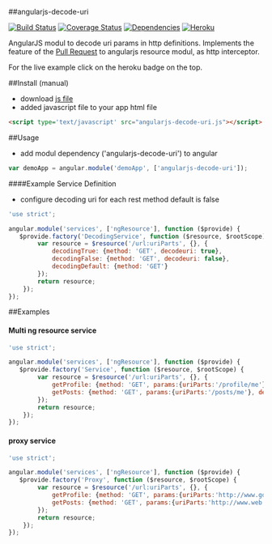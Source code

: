##angularjs-decode-uri

[![Build Status](https://travis-ci.org/pussinboots/angularjs-decode-uri.svg?branch=master)](https://travis-ci.org/pussinboots/angularjs-decode-uri)
[![Coverage Status](https://img.shields.io/coveralls/pussinboots/angularjs-decode-uri.svg)](https://coveralls.io/r/pussinboots/angularjs-decode-uri?branch=master)
[![Dependencies](https://david-dm.org/pussinboots/angularjs-decode-uri.png)](https://david-dm.org/pussinboots/angularjs-decode-uri)
[![Heroku](http://heroku-badge.heroku.com/?app=angularjs-decode-uri)](https://angularjs-decode-uri.herokuapp.com)

AngularJS modul to decode uri params in http definitions. Implements the feature of the [Pull Request](https://github.com/angular/angular.js/pull/7652) to angularjs resource modul, as http interceptor.

For the live example click on the heroku badge on the top.

##Install (manual)

* download [js file](https://github.com/pussinboots/angularjs-decode-uri/blob/master/public/js/lib/angularjs-decode-uri.js)
* added javascript file to your app html file
```html
<script type='text/javascript' src="angularjs-decode-uri.js"></script>
```

##Usage

* add modul dependency ('angularjs-decode-uri') to angular
```js
var demoApp = angular.module('demoApp', ['angularjs-decode-uri']);
```

####Example Service Definition

* configure decoding uri for each rest method default is false
```js
'use strict';

angular.module('services', ['ngResource'], function ($provide) {
   $provide.factory('DecodingService', function ($resource, $rootScope) {
        var resource = $resource('/url:uriParts', {}, {
            decodingTrue: {method: 'GET', decodeuri: true},
            decodingFalse: {method: 'GET', decodeuri: false},
            decodingDefault: {method: 'GET'}
        });
        return resource;
    });
});
```


##Examples

#### Multi ng resource service

```js
'use strict';

angular.module('services', ['ngResource'], function ($provide) {
   $provide.factory('Service', function ($resource, $rootScope) {
        var resource = $resource('/url:uriParts', {}, {
            getProfile: {method: 'GET', params:{uriParts:'/profile/me'}, decodeuri: true},
            getPosts: {method: 'GET', params:{uriParts:'/posts/me'}, decodeuri: true}
        });
        return resource;
    });
});
```
#### proxy service

```js
'use strict';

angular.module('services', ['ngResource'], function ($provide) {
   $provide.factory('Proxy', function ($resource, $rootScope) {
        var resource = $resource('/url:uriParts', {}, {
            getProfile: {method: 'GET', params:{uriParts:'http://www.google.de'}, decodeuri: true},
            getPosts: {method: 'GET', params:{uriParts:'http://www.web.de'}, decodeuri: true}
        });
        return resource;
    });
});
```
